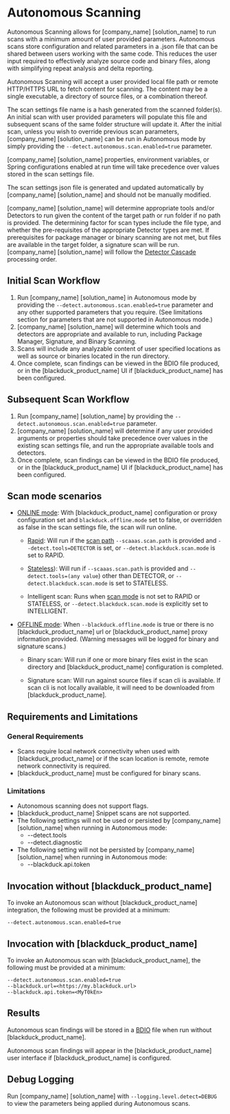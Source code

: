 # Autonomous Scanning

Autonomous Scanning allows for [company_name] [solution_name] to run scans with a minimum amount of user provided parameters. Autonomous scans store configuration and related parameters in a .json file that can be shared between users working with the same code. This reduces the user input required to effectively analyze source code and binary files, along with simplifying repeat analysis and delta reporting.

Autonomous Scanning will accept a user provided local file path or remote HTTP/HTTPS URL to fetch content for scanning. The content may be a single executable, a directory of source files, or a combination thereof.

The scan settings file name is a hash generated from the scanned folder(s). An initial scan with user provided parameters will populate this file and subsequent scans of the same folder structure will update it. After the initial scan, unless you wish to override previous scan parameters, [company_name] [solution_name] can be run in Autonomous mode by simply providing the `--detect.autonomous.scan.enabled=true` parameter.

[company_name] [solution_name] properties, environment variables, or Spring configurations enabled at run time will take precedence over values stored in the scan settings file.    

<note type="warning">The scan settings json file is generated and updated automatically by [company_name] [solution_name] and should not be manually modified.</note>

[company_name] [solution_name] will determine appropriate tools and/or Detectors to run given the content of the target path or run folder if no path is provided. The determining factor for scan types include the file type, and whether the pre-requisites of the appropriate Detector types are met. If prerequisites for package manager or binary scanning are not met, but files are available in the target folder, a signature scan will be run. [company_name] [solution_name] will follow the [Detector Cascade](/detectorcascade.md) processing order. 

## Initial Scan Workflow

1. Run [company_name] [solution_name] in Autonomous mode by providing the `--detect.autonomous.scan.enabled=true` parameter and any other supported parameters that you require. (See limitations section for parameters that are not supported in Autonomous mode.)
1. [company_name] [solution_name] will determine which tools and detectors are appropriate and available to run, including Package Manager, Signature, and Binary Scanning.
1. Scans will include any analyzable content of user specified locations as well as source or binaries located in the run directory.
1. Once complete, scan findings can be viewed in the BDIO file produced, or in the [blackduck_product_name] UI if [blackduck_product_name] has been configured.

## Subsequent Scan Workflow

1. Run [company_name] [solution_name] by providing the `--detect.autonomous.scan.enabled=true` parameter.
1. [company_name] [solution_name] will determine if any user provided arguments or properties should take precedence over values in the existing scan settings file, and run the appropriate available tools and detectors.
1. Once complete, scan findings can be viewed in the BDIO file produced, or in the [blackduck_product_name] UI if [blackduck_product_name] has been configured.
## Scan mode scenarios

- [ONLINE mode](properties/configuration/blackduck-server.md): With [blackduck_product_name] configuration or proxy configuration set and `blackduck.offline.mode` set to false, or overridden as false in the scan settings file, the scan will run online.

	- [Rapid](rapidscan.md): Will run if the [scan path](../properties/configuration/paths.html#scaaas-scan-target) `--scaaas.scan.path` is provided and `--detect.tools=DETECTOR` is set, or `--detect.blackduck.scan.mode` is set to RAPID.

	- [Stateless](statelessscan.md)): Will run if `--scaaas.scan.path` is provided and `--detect.tools=(any value`) other than DETECTOR, or `--detect.blackduck.scan.mode` is set to STATELESS.

	- Intelligent scan: Runs when [scan mode](../properties/configuration/blackduck-server.html#ariaid-title7) is not set to RAPID or STATELESS, or `--detect.blackduck.scan.mode` is explicitly set to INTELLIGENT.

- [OFFLINE mode](properties/configuration/blackduck-server.md#offline-mode): When `--blackduck.offline.mode` is true or there is no [blackduck_product_name] url or [blackduck_product_name] proxy information provided. (Warning messages will be logged for binary and signature scans.)

	- Binary scan: Will run if one or more binary files exist in the scan directory and [blackduck_product_name] configuration is completed.

	- Signature scan: Will run against source files if scan cli is available. If scan cli is not locally available, it will need to be downloaded from [blackduck_product_name].

## Requirements and Limitations

### General Requirements

 * Scans require local network connectivity when used with [blackduck_product_name] or if the scan location is remote, remote network connectivity is required.
 * [blackduck_product_name] must be configured for binary scans.
 
 ### Limitations
 * Autonomous scanning does not support flags.
 * [blackduck_product_name] Snippet scans are not supported.
 * The following settings will not be used or persisted by [company_name] [solution_name] when running in Autonomous mode:
    * --detect.tools
    * --detect.diagnostic
* The following setting will not be persisted by [company_name] [solution_name] when running in Autonomous mode:
    * --blackduck.api.token

## Invocation without [blackduck_product_name]
To invoke an Autonomous scan without [blackduck_product_name] integration, the following must be provided at a minimum:   
 ```
--detect.autonomous.scan.enabled=true
```
## Invocation with [blackduck_product_name]
To invoke an Autonomous scan with [blackduck_product_name], the following must be provided at a minimum:   
 ```
--detect.autonomous.scan.enabled=true
--blackduck.url=<https://my.blackduck.url>
--blackduck.api.token=<MyT0kEn>
```

## Results
Autonomous scan findings will be stored in a [BDIO](../properties/configuration/paths.html#ariaid-title4) file when run without [blackduck_product_name].

Autonomous scan findings will appear in the [blackduck_product_name] user interface if [blackduck_product_name] is configured.

## Debug Logging
Run [company_name] [solution_name] with `--logging.level.detect=DEBUG` to view the parameters being applied during Autonomous scans.